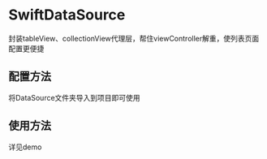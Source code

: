 # SwiftDataSource
封装tableView、collectionView代理层，帮住viewController解重，使列表页面配置更便捷
## 配置方法
将DataSource文件夹导入到项目即可使用
## 使用方法
详见demo
